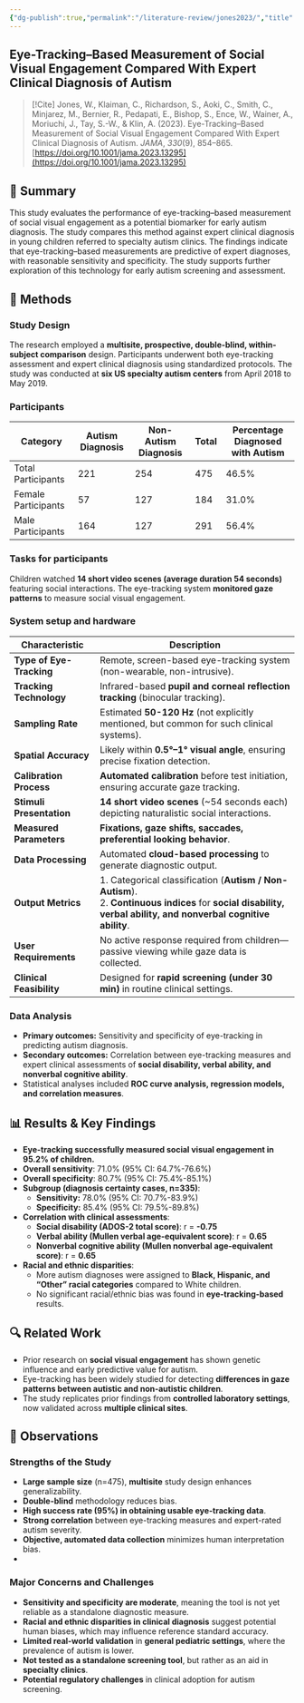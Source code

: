 ```yaml
---
{"dg-publish":true,"permalink":"/literature-review/jones2023/","title":"Eye-Tracking–Based Measurement of Social Visual Engagement Compared With Expert Clinical Diagnosis of Autism"}
---
```



## Eye-Tracking–Based Measurement of Social Visual Engagement Compared With Expert Clinical Diagnosis of Autism

> [!Cite]
> Jones, W., Klaiman, C., Richardson, S., Aoki, C., Smith, C., Minjarez, M., Bernier, R., Pedapati, E., Bishop, S., Ence, W., Wainer, A., Moriuchi, J., Tay, S.-W., & Klin, A. (2023). Eye-Tracking–Based Measurement of Social Visual Engagement Compared With Expert Clinical Diagnosis of Autism. _JAMA_, _330_(9), 854–865. [https://doi.org/10.1001/jama.2023.13295](https://doi.org/10.1001/jama.2023.13295)

## 📌 Summary
This study evaluates the performance of eye-tracking–based measurement of social visual engagement as a potential biomarker for early autism diagnosis. The study compares this method against expert clinical diagnosis in young children referred to specialty autism clinics. The findings indicate that eye-tracking–based measurements are predictive of expert diagnoses, with reasonable sensitivity and specificity. The study supports further exploration of this technology for early autism screening and assessment.

## 🔬 Methods 


### Study Design
The research employed a **multisite, prospective, double-blind, within-subject comparison** design. Participants underwent both eye-tracking assessment and expert clinical diagnosis using standardized protocols. The study was conducted at **six US specialty autism centers** from April 2018 to May 2019.


### Participants

| Category              | Autism Diagnosis | Non-Autism Diagnosis | Total | Percentage Diagnosed with Autism |
|-----------------------|-----------------|----------------------|-------|----------------------------------|
| Total Participants   | 221             | 254                  | 475   | 46.5%                            |
| Female Participants  | 57              | 127                  | 184   | 31.0%                            |
| Male Participants    | 164             | 127                  | 291   | 56.4%                            |


### Tasks for participants
Children watched **14 short video scenes (average duration 54 seconds)** featuring social interactions. The eye-tracking system **monitored gaze patterns** to measure social visual engagement.
### System setup and hardware

|**Characteristic**|**Description**|
|---|---|
|**Type of Eye-Tracking**|Remote, screen-based eye-tracking system (non-wearable, non-intrusive).|
|**Tracking Technology**|Infrared-based **pupil and corneal reflection tracking** (binocular tracking).|
|**Sampling Rate**|Estimated **50-120 Hz** (not explicitly mentioned, but common for such clinical systems).|
|**Spatial Accuracy**|Likely within **0.5°–1° visual angle**, ensuring precise fixation detection.|
|**Calibration Process**|**Automated calibration** before test initiation, ensuring accurate gaze tracking.|
|**Stimuli Presentation**|**14 short video scenes** (~54 seconds each) depicting naturalistic social interactions.|
|**Measured Parameters**|**Fixations, gaze shifts, saccades, preferential looking behavior**.|
|**Data Processing**|Automated **cloud-based processing** to generate diagnostic output.|
|**Output Metrics**|1. Categorical classification (**Autism / Non-Autism**).  <br>2. **Continuous indices** for **social disability, verbal ability, and nonverbal cognitive ability**.|
|**User Requirements**|No active response required from children—passive viewing while gaze data is collected.|
|**Clinical Feasibility**|Designed for **rapid screening (under 30 min)** in routine clinical settings.|

### Data Analysis

-  **Primary outcomes:** Sensitivity and specificity of eye-tracking in predicting autism diagnosis.
- **Secondary outcomes:** Correlation between eye-tracking measures and expert clinical assessments of **social disability, verbal ability, and nonverbal cognitive ability**.
- Statistical analyses included **ROC curve analysis, regression models, and correlation measures**.

## 📊 Results & Key Findings 

- **Eye-tracking successfully measured social visual engagement in 95.2% of children.**
- **Overall sensitivity**: 71.0% (95% CI: 64.7%-76.6%)
- **Overall specificity**: 80.7% (95% CI: 75.4%-85.1%)
- **Subgroup (diagnosis certainty cases, n=335)**:
    - **Sensitivity:** 78.0% (95% CI: 70.7%-83.9%)
    - **Specificity:** 85.4% (95% CI: 79.5%-89.8%)
- **Correlation with clinical assessments**:
    - **Social disability (ADOS-2 total score)**: r = **-0.75**
    - **Verbal ability (Mullen verbal age-equivalent score)**: r = **0.65**
    - **Nonverbal cognitive ability (Mullen nonverbal age-equivalent score)**: r = **0.65**
- **Racial and ethnic disparities**:
    - More autism diagnoses were assigned to **Black, Hispanic, and “Other” racial categories** compared to White children.
    - No significant racial/ethnic bias was found in **eye-tracking-based** results.

## 🔍 Related Work 

- Prior research on **social visual engagement** has shown genetic influence and early predictive value for autism.
- Eye-tracking has been widely studied for detecting **differences in gaze patterns between autistic and non-autistic children**.
- The study replicates prior findings from **controlled laboratory settings**, now validated across **multiple clinical sites**.


## 📝 Observations

### Strengths of the Study
- **Large sample size** (n=475), **multisite** study design enhances generalizability.
- **Double-blind** methodology reduces bias.
- **High success rate (95%) in obtaining usable eye-tracking data**.
- **Strong correlation** between eye-tracking measures and expert-rated autism severity.
- **Objective, automated data collection** minimizes human interpretation bias.
- 
### Major Concerns and Challenges

- **Sensitivity and specificity are moderate**, meaning the tool is not yet reliable as a standalone diagnostic measure.
- **Racial and ethnic disparities in clinical diagnosis** suggest potential human biases, which may influence reference standard accuracy.
- **Limited real-world validation** in **general pediatric settings**, where the prevalence of autism is lower.
- **Not tested as a standalone screening tool**, but rather as an aid in **specialty clinics**.
- **Potential regulatory challenges** in clinical adoption for autism screening.